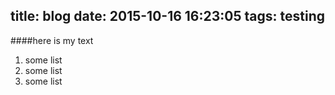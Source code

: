 title: blog
date: 2015-10-16 16:23:05
tags: testing
---

####here is my text

1. some list
1. some list
1. some list
